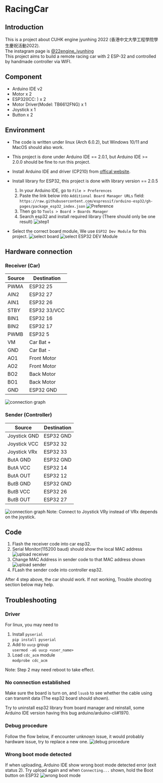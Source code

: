 # RacingCar

## Introduction

This is a project about CUHK engine jyunhing 2022 (香港中文大學工程學院學生慶祝活動2022).  
The instagram page is [@22engine_jyunhing](https://www.instagram.com/22engine_jyunhing/)  
This project aims to build a remote racing car with 2 ESP-32 and controlled by handmade controller via WIFI.  

## Component

- Arduino IDE v2
- Motor x 2
- ESP32(ICC: ) x 2
- Motor Driver(Model: TB6612FNG) x 1
- Joystick x 1
- Button x 2

## Environment

- The code is written under linux (Arch 6.0.2), but Windows 10/11 and MacOS should also work.
- This project is done under Arduino IDE == 2.0.1, but Arduino IDE >= 2.0.0 should be fine to run this project.
- Install Arduino IDE and driver (CP210) from [offical website](https://www.arduino.cc/en/software).
- Install library for ESP32, this project is done with library version == 2.0.5
  1. In your Arduino IDE, go to `File > Preferences`
  2. Paste the link below into `Additional Board Manager URLs` field:
   ``
   https://raw.githubusercontent.com/espressif/arduino-esp32/gh-pages/package_esp32_index.json
   ``
   ![Preference](./image/Preference.png)
  3. Then go to `Tools > Board > Boards Manager`
  4. Search esp32 and install required library (There should only be one result)
  ![step1](./image/step1.png)

- Select the correct board module, We use `ESP32 Dev Module` for this project.
  ![select board](image/select.png)
  ![select ESP32 DEV Module](./image/board.png)

## Hardware connection

### Receiver (Car)

| Source | Destination  |
|--------|--------------|
| PWMA   | ESP32 25     |
| AIN2   | ESP32 27     |
| AIN1   | ESP32 26     |
| STBY   | ESP32 33/VCC |
| BIN1   | ESP32 16     |
| BIN2   | ESP32 17     |
| PWMB   | ESP32 5      |
| VM     | Car Bat +    |
| GND    | Car Bat -    |
| AO1    | Front Motor  |
| AO2    | Front Motor  |
| BO2    | Back Motor   |
| BO1    | Back Motor   |
| GND    | ESP32 GND    |

![connection graph](./image/motorDriver.png)

### Sender (Controller)  

| Source       | Destination |
|--------------|-------------|
| Joystick GND | ESP32 GND   |
| Joystick VCC | ESP32 32    |
| Joystick VRx | ESP32 33    |
| ButA GND     | ESP32 GND   |
| ButA VCC     | ESP32 14    |
| ButA OUT     | ESP32 12    |
| ButB GND     | ESP32 GND   |
| ButB VCC     | ESP32 26    |
| ButB OUT     | ESP32 27    |

![connection graph](./image/controller.png)
Note: Connect to Joystick VRy instead of VRx depends on the joystick.

## Code

1. Flash the receiver code into car esp32.
2. Serial Monitor(115200 baud) should show the local MAC address
![upload  receiver](./image/receiver.png)
3. Change MAC Address in sender code to that MAC address shown
![upload sender](./image/sender.png)
4. FLash the sender code into controller esp32.

After 4 step above, the car should work. If not working, Trouble shooting section below may help.

## Troubleshooting

### Driver

For linux, you may need to

1. Install `pyserial`  
``pip install pyserial``
2. Add to `uucp` group  
``usermod -aG uucp <user_name>``
3. Load `cdc_acm` module  
``modprobe cdc_acm``  

Note: Step 2 may need reboot to take effect.

### No connection established

Make sure the board is turn on, and `lsusb` to see whether the cable using can transmit data (The esp32 board should shown).

Try to uninstall esp32 library from board manager and reinstall, some Arduino IDE version having this bug arduino/arduino-cli#1970.

### Debug procedure

Follow the flow below, if encounter unknown issue, it would probably hardware issue, try to replace a new one.
![debug procedure](./image/debug.png)

### Wrong boot mode detected

If when uploading, Arduino IDE show wrong boot mode detected error (exit status 2). Try upload again and when `Connecting...` shown, hold the Boot button on ESP32
![wrong boot mode](./image/exitcode2.png)
